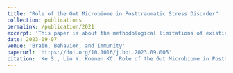 ```yaml
---
title: "Role of the Gut Microbiome in Posttraumatic Stress Disorder"
collection: publications
permalink: /publication/2021
excerpt: 'This paper is about the methodological limitations of existing studies and suggests future research directions further to understand the role of the gut microbiome in PTSD'
date: 2023-09-07
venue: 'Brain, Behavior, and Immunity'
paperurl: 'https://doi.org/10.1016/j.bbi.2023.09.005'
citation: 'Ke S., Liu Y, Koenen KC. Role of the Gut Microbiome in Posttraumatic Stress Disorder. 2023, Brain Behavior and Immunity, doi: 10.1016/j.bbi.2023.09.005.'
---
```

